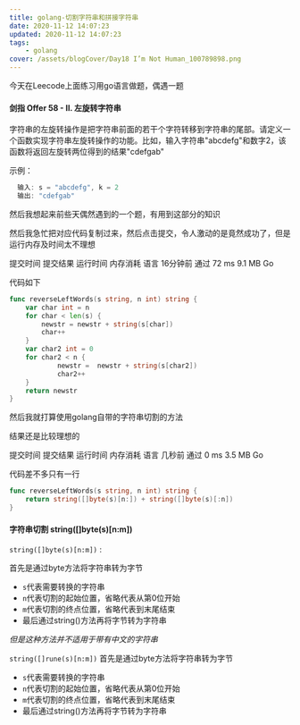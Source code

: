 ```yaml
---
title: golang-切割字符串和拼接字符串
date: 2020-11-12 14:07:23
updated: 2020-11-12 14:07:23
tags:
    - golang
cover: /assets/blogCover/Day18 I’m Not Human_100789898.png
---
```


今天在Leecode上面练习用go语言做题，偶遇一题
  #### 剑指 Offer 58 - II. 左旋转字符串
  字符串的左旋转操作是把字符串前面的若干个字符转移到字符串的尾部。请定义一个函数实现字符串左旋转操作的功能。比如，输入字符串"abcdefg"和数字2，该函数将返回左旋转两位得到的结果"cdefgab"

  示例：
  ~~~js
    输入: s = "abcdefg", k = 2
    输出: "cdefgab"
  ~~~

然后我想起来前些天偶然遇到的一个题，有用到这部分的知识

然后我急忙把对应代码复制过来，然后点击提交，令人激动的是竟然成功了，但是运行内存及时间太不理想


提交时间 提交结果 运行时间  内存消耗   语言
16分钟前	 通过	  72 ms	    9.1 MB	  Go

代码如下
~~~go
func reverseLeftWords(s string, n int) string {
	var char int = n
	for char < len(s) {
		newstr = newstr + string(s[char])
		char++
	}
	var char2 int = 0
	for char2 < n {
			newstr =  newstr + string(s[char2])
			char2++
	}
	return newstr
}
~~~

然后我就打算使用golang自带的字符串切割的方法

结果还是比较理想的

提交时间 提交结果 运行时间  内存消耗   语言
几秒前	  通过	   0 ms	   3.5 MB	    Go

代码差不多只有一行
~~~go
func reverseLeftWords(s string, n int) string {
	return string([]byte(s)[n:]) + string([]byte(s)[:n])
}
~~~

#### 字符串切割  string([]byte(s)[n:m])
`string([]byte(s)[n:m])`  : 

首先是通过byte方法将字符串转为字节
* `s`代表需要转换的字符串
* `n`代表切割的起始位置，省略代表从第0位开始
* `m`代表切割的终点位置，省略代表到末尾结束
* 最后通过string()方法再将字节转为字符串

*但是这种方法并不适用于带有中文的字符串*

`string([]rune(s)[n:m])`
首先是通过byte方法将字符串转为字节
* `s`代表需要转换的字符串
* `n`代表切割的起始位置，省略代表从第0位开始
* `m`代表切割的终点位置，省略代表到末尾结束
* 最后通过string()方法再将字节转为字符串
